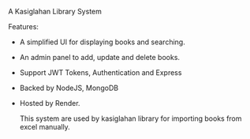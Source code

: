 A Kasiglahan Library System 

Features:
- A simplified UI for displaying books and searching. 
- An admin panel to add, update and delete books.
- Support JWT Tokens, Authentication and Express
- Backed by NodeJS, MongoDB
- Hosted by Render. 


  This system are used by kasiglahan library for importing books from excel manually.
  
